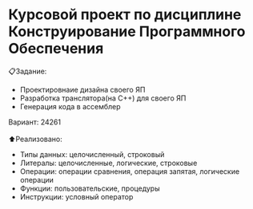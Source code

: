# Курсовой проект по дисциплине Конструирование Программного Обеспечения
<p>
  <a>📋Задание:</a>
  <ul>
    <li>Проектировнаие дизайна своего ЯП</li>
    <li>Разработка транслятора(на C++) для своего ЯП</li>
    <li>Генерация кода в ассемблер</li>
  </ul>
</p>

<p>
  <a>Вариант: 24261</a></br></br>
  <a>⬆️Реализовано: </a>
  <ul>
    <li>Типы данных: целочисленный, строковый</li>
    <li>Литералы: целочисленные, логические, строковые</li>
    <li>Операции: операции сравнения, операция запятая, логические операции</li>
    <li>Функции: пользовательские, процедуры</li>
    <li>Инструкции: условный оператор</li>
  </ul>
</p>
